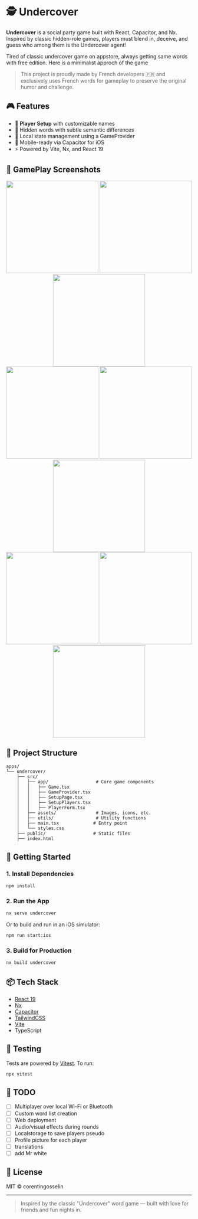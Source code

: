 # 🕵️ Undercover

**Undercover** is a social party game built with React, Capacitor, and Nx. Inspired by classic hidden-role games, players must blend in, deceive, and guess who among them is the Undercover agent!

Tired of classic undercover game on appstore, always getting same words with free edition.
Here is a minimalist approch of the game

> This project is proudly made by French developers 🇫🇷 and exclusively uses French words for gameplay to preserve the original humor and challenge.

## 🎮 Features

- 🎲 **Player Setup** with customizable names
- 🤫 Hidden words with subtle semantic differences
- 🧠 Local state management using a GameProvider
- 📱 Mobile-ready via Capacitor for iOS
- ⚡️ Powered by Vite, Nx, and React 19

## 📸 GamePlay Screenshots

<p align="center">
  <img src="https://github.com/user-attachments/assets/c18c4feb-d19c-4e1f-bf1d-f0c1cab6616d" width="250" />
  <img src="https://github.com/user-attachments/assets/c54ea49c-bdd1-4b5b-849e-0f311c2fd3a3" width="250" />
  <img src="https://github.com/user-attachments/assets/7366ff4b-7fd2-4f10-8cbc-249c1d6216a6" width="250" />
  <br />
  <img src="https://github.com/user-attachments/assets/ea70e154-ad8d-4ed8-83f3-245aadf9f5c0" width="250" />
  <img src="https://github.com/user-attachments/assets/47b2c6e6-d8e5-4edd-ae7b-c3dce6cb00a8" width="250" />
  <img src="https://github.com/user-attachments/assets/73162815-94d5-42ce-9efd-e7b8d93e8a69" width="250" />
  <br />
  <img src="https://github.com/user-attachments/assets/f60df7a4-9765-4319-aca3-1346c304bd26" width="250" />
  <img src="https://github.com/user-attachments/assets/e86c76ae-9939-4558-9027-b089380411fa" width="250" />
  <img src="https://github.com/user-attachments/assets/1035d850-6b1c-4d4c-ae3f-134ad173db55" width="250" />
</p>

## 📁 Project Structure

```
apps/
└── undercover/
    ├── src/
    │   ├── app/                  # Core game components
    │   │   ├── Game.tsx
    │   │   ├── GameProvider.tsx
    │   │   ├── SetupPage.tsx
    │   │   ├── SetupPlayers.tsx
    │   │   ├── PlayerForm.tsx
    │   ├── assets/               # Images, icons, etc.
    │   ├── utils/                # Utility functions
    │   ├── main.tsx             # Entry point
    │   └── styles.css
    ├── public/                  # Static files
    ├── index.html
```

## 🚀 Getting Started

### 1. Install Dependencies

```bash
npm install
```

### 2. Run the App

```bash
nx serve undercover
```

Or to build and run in an iOS simulator:

```bash
npm run start:ios
```

### 3. Build for Production

```bash
nx build undercover
```

## 📦 Tech Stack

- [React 19](https://react.dev)
- [Nx](https://nx.dev)
- [Capacitor](https://capacitorjs.com/)
- [TailwindCSS](https://tailwindcss.com/)
- [Vite](https://vitejs.dev/)
- TypeScript

## 🧪 Testing

Tests are powered by [Vitest](https://vitest.dev/). To run:

```bash
npx vitest
```

## 📌 TODO

- [ ] Multiplayer over local Wi-Fi or Bluetooth
- [ ] Custom word list creation
- [ ] Web deployment
- [ ] Audio/visual effects during rounds
- [ ] Localstorage to save players pseudo
- [ ] Profile picture for each player
- [ ] translations
- [ ] add Mr white

## 📄 License

MIT © corentingosselin

---

> Inspired by the classic "Undercover" word game — built with love for friends and fun nights in.
